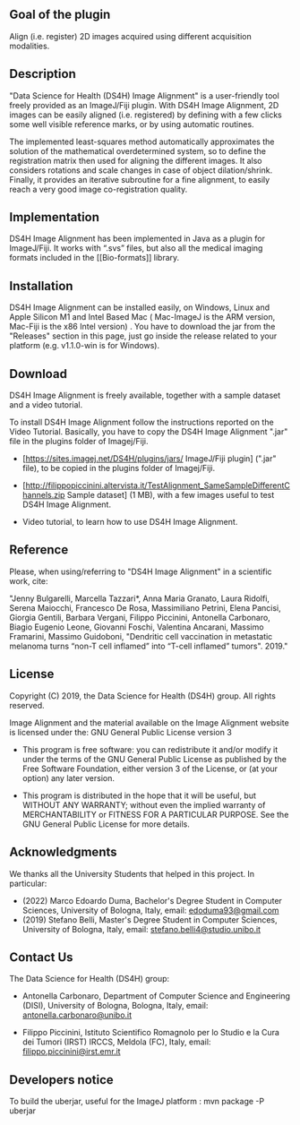 ## Goal of the plugin ##

Align (i.e. register) 2D images acquired using different acquisition modalities.


## Description ##

"Data Science for Health (DS4H) Image Alignment" is a user-friendly tool freely provided as an ImageJ/Fiji plugin. With DS4H Image Alignment, 2D images can be easily aligned (i.e. registered) by defining with a few clicks some well visible reference marks, or by using automatic routines. 

The implemented least-squares method automatically approximates the solution of the mathematical overdetermined system, so to define the registration matrix then used for aligning the different images. It also considers rotations and scale changes in case of object dilation/shrink. Finally, it provides an iterative subroutine for a fine alignment, to easily reach a very good image co-registration quality.



## Implementation ##

DS4H Image Alignment has been implemented in Java as a plugin for ImageJ/Fiji. It works with “.svs” files, but also all the medical imaging formats included in the [[Bio-formats]] library.


## Installation ##

DS4H Image Alignment can be installed easily, on Windows, Linux and Apple Silicon M1 and Intel Based Mac ( Mac-ImageJ is the ARM version, Mac-Fiji is the x86 Intel version) .
You have to download the jar from the "Releases" section in this page, just go inside the release related to your platform (e.g. v1.1.0-win is for Windows).


## Download ##

DS4H Image Alignment is freely available, together with a sample dataset and a video tutorial. 

To install DS4H Image Alignment follow the instructions reported on the Video Tutorial. Basically, you have to copy the DS4H Image Alignment ".jar" file in the plugins folder of Imagej/Fiji.

- [https://sites.imagej.net/DS4H/plugins/jars/ ImageJ/Fiji plugin] (".jar" file), to be copied in the plugins folder of Imagej/Fiji.

- [http://filippopiccinini.altervista.it/TestAlignment_SameSampleDifferentChannels.zip Sample dataset] (1 MB), with a few images useful to test DS4H Image Alignment.

- Video tutorial, to learn how to use DS4H Image Alignment.



## Reference ##

Please, when using/referring to "DS4H Image Alignment" in a scientific work, cite:

"Jenny Bulgarelli, Marcella Tazzari*, Anna Maria Granato, Laura Ridolfi, Serena Maiocchi, Francesco De Rosa, Massimiliano Petrini, Elena Pancisi, Giorgia Gentili, Barbara Vergani, Filippo Piccinini, Antonella Carbonaro, Biagio Eugenio Leone, Giovanni Foschi, Valentina Ancarani, Massimo Framarini, Massimo Guidoboni, "Dendritic cell vaccination in metastatic melanoma turns “non-T cell inflamed” into “T-cell inflamed” tumors". 2019."



## License ##

Copyright (C) 2019, the Data Science for Health (DS4H) group. All rights reserved.

Image Alignment and the material available on the Image Alignment website is licensed under the: GNU General Public License version 3

- This program is free software: you can redistribute it and/or modify it under the terms of the GNU General Public License as published by the Free Software Foundation, either version 3 of the License, or (at your option) any later version.

- This program is distributed in the hope that it will be useful, but WITHOUT ANY WARRANTY; without even the implied warranty of MERCHANTABILITY or FITNESS FOR A PARTICULAR PURPOSE. See the GNU General Public License for more details.



## Acknowledgments ##

We thanks all the University Students that helped in this project. In particular:

- (2022) Marco Edoardo Duma, Bachelor's Degree Student in Computer Sciences, University of Bologna, Italy, email: edoduma93@gmail.com
- (2019) Stefano Belli, Master's Degree Student in Computer Sciences, University of Bologna, Italy, email: stefano.belli4@studio.unibo.it



## Contact Us ##

The Data Science for Health (DS4H) group: 

- Antonella Carbonaro, Department of Computer Science and Engineering (DISI), University of Bologna, Bologna, Italy, email: antonella.carbonaro@unibo.it

- Filippo Piccinini, Istituto Scientifico Romagnolo per lo Studio e la Cura dei Tumori (IRST) IRCCS, Meldola (FC), Italy, email: filippo.piccinini@irst.emr.it


## Developers notice ##
To build the uberjar, useful for the ImageJ platform : mvn package -P uberjar

